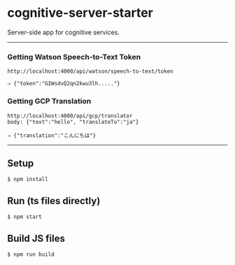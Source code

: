 # cognitive-server-starter
Server-side app for cognitive services.

---

### Getting Watson Speech-to-Text Token

```
http://localhost:4000/api/watson/speech-to-text/token

⇒ {"token":"GIWsdvQ2qn2kwu3lh....."}
```

### Getting GCP Translation

```
http://localhost:4000/api/gcp/translator
body: {"text":"hello", "translateTo":"ja"}

⇒ {"translation":"こんにちは"}
```

---

## Setup
```
$ npm install
```

## Run (ts files directly)
```
$ npm start
```

## Build JS files
```
$ npm run build
```
